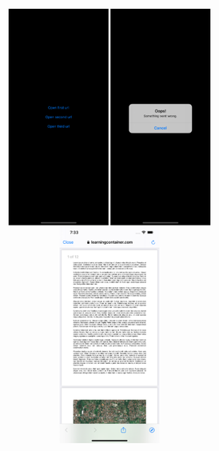 
<p align="center">
  <img src="/Images/screen1.png" width="200"/> <img src="/Images/screen2.png" width="200"/> <img src="/Images/screen3.png" width="200"/>
</p>
